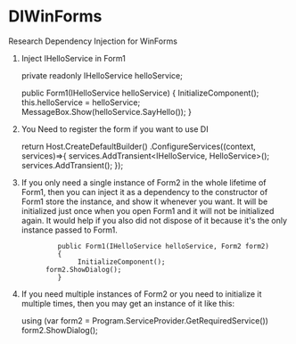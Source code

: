 # DIWinForms
Research Dependency Injection for WinForms
1. Inject IHelloService in Form1

    private readonly IHelloService helloService;

    public Form1(IHelloService helloService)
    {
        InitializeComponent();
        this.helloService = helloService;
        MessageBox.Show(helloService.SayHello());
    }
   
3. You Need to register the form if you want to use DI

	return Host.CreateDefaultBuilder()
            .ConfigureServices((context, services)=>{
                services.AddTransient<IHelloService, HelloService>();
                services.AddTransient<Form1>();
            });
   
5. If you only need a single instance of Form2 in the whole lifetime of Form1, then you can inject it as a dependency to the constructor of Form1 store the instance, and show it whenever you want. It will be initialized just once when you open Form1 and it will not be initialized again. It would help if you also did not dispose of it because it's the only instance passed to Form1.
   
				public Form1(IHelloService helloService, Form2 form2)
				{ 
				     InitializeComponent();
             form2.ShowDialog();
				}
   
7. If you need multiple instances of Form2 or you need to initialize it multiple times, then you may get an instance of it like this:
   
     using (var form2 = Program.ServiceProvider.GetRequiredService<Form2>())
     form2.ShowDialog();

